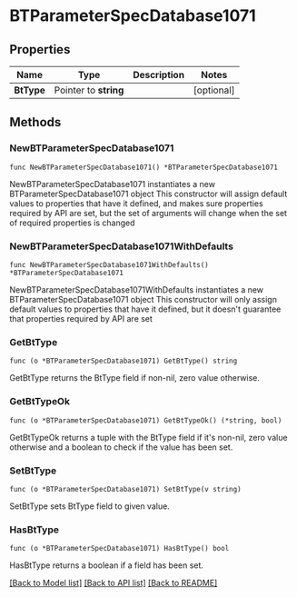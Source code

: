 # BTParameterSpecDatabase1071

## Properties

Name | Type | Description | Notes
------------ | ------------- | ------------- | -------------
**BtType** | Pointer to **string** |  | [optional] 

## Methods

### NewBTParameterSpecDatabase1071

`func NewBTParameterSpecDatabase1071() *BTParameterSpecDatabase1071`

NewBTParameterSpecDatabase1071 instantiates a new BTParameterSpecDatabase1071 object
This constructor will assign default values to properties that have it defined,
and makes sure properties required by API are set, but the set of arguments
will change when the set of required properties is changed

### NewBTParameterSpecDatabase1071WithDefaults

`func NewBTParameterSpecDatabase1071WithDefaults() *BTParameterSpecDatabase1071`

NewBTParameterSpecDatabase1071WithDefaults instantiates a new BTParameterSpecDatabase1071 object
This constructor will only assign default values to properties that have it defined,
but it doesn't guarantee that properties required by API are set

### GetBtType

`func (o *BTParameterSpecDatabase1071) GetBtType() string`

GetBtType returns the BtType field if non-nil, zero value otherwise.

### GetBtTypeOk

`func (o *BTParameterSpecDatabase1071) GetBtTypeOk() (*string, bool)`

GetBtTypeOk returns a tuple with the BtType field if it's non-nil, zero value otherwise
and a boolean to check if the value has been set.

### SetBtType

`func (o *BTParameterSpecDatabase1071) SetBtType(v string)`

SetBtType sets BtType field to given value.

### HasBtType

`func (o *BTParameterSpecDatabase1071) HasBtType() bool`

HasBtType returns a boolean if a field has been set.


[[Back to Model list]](../README.md#documentation-for-models) [[Back to API list]](../README.md#documentation-for-api-endpoints) [[Back to README]](../README.md)


